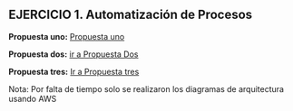 ## EJERCICIO 1. Automatización de Procesos


**Propuesta uno:**
[Propuesta uno](https://github.com/roodrigoroot69/exchanges-exercises/tree/main/Propuesta%20uno "Propuesta uno")

**Propuesta dos:**
[ir a Propuesta Dos](https://github.com/roodrigoroot69/exchanges-exercises/tree/main/Propuesta%20dos "ir a Propuesta dos")

**Propuesta tres:**
[Ir a Propuesta tres](https://github.com/roodrigoroot69/exchanges-exercises/tree/main/Propuesta%20tres "Ir a Propuesta tres")

Nota: Por falta de tiempo solo se realizaron los diagramas de arquitectura usando AWS
